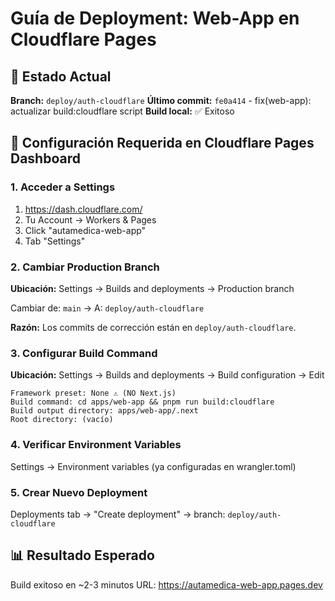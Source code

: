 # Guía de Deployment: Web-App en Cloudflare Pages

## 🎯 Estado Actual

**Branch:** `deploy/auth-cloudflare`
**Último commit:** `fe0a414` - fix(web-app): actualizar build:cloudflare script
**Build local:** ✅ Exitoso

## 🔧 Configuración Requerida en Cloudflare Pages Dashboard

### 1. Acceder a Settings

1. https://dash.cloudflare.com/
2. Tu Account → Workers & Pages
3. Click "autamedica-web-app"
4. Tab "Settings"

### 2. Cambiar Production Branch

**Ubicación:** Settings → Builds and deployments → Production branch

Cambiar de: `main` → A: `deploy/auth-cloudflare`

**Razón:** Los commits de corrección están en `deploy/auth-cloudflare`.

### 3. Configurar Build Command

**Ubicación:** Settings → Builds and deployments → Build configuration → Edit

```
Framework preset: None ⚠️ (NO Next.js)
Build command: cd apps/web-app && pnpm run build:cloudflare
Build output directory: apps/web-app/.next
Root directory: (vacío)
```

### 4. Verificar Environment Variables

Settings → Environment variables (ya configuradas en wrangler.toml)

### 5. Crear Nuevo Deployment

Deployments tab → "Create deployment" → branch: `deploy/auth-cloudflare`

## 📊 Resultado Esperado

Build exitoso en ~2-3 minutos
URL: https://autamedica-web-app.pages.dev
